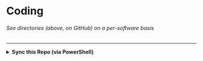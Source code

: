 # Coding
###### See directories (above, on GitHub) on a per-software basis

***
<details><summary><b>Sync this Repo (via PowerShell)</b></summary>
<p>
<h4>Run the following line of code in PowerShell:</h4>
<pre><code>
<#>Copy->Paste->Run this line of code in PowerShell<#> $GithubOwner="mcavallo-git"; $GithubRepo="Coding"; Write-Host "Task - Sync local git repository to origin `"https://github.com/${GithubOwner}/${GithubRepo}.git`"..." -ForegroundColor Green; If (Test-Path "${HOME}/${GithubRepo}") { Set-Location "${HOME}/${GithubRepo}"; git reset --hard "origin/master"; git pull; } Else { Set-Location "${HOME}"; git clone "https://github.com/${GithubOwner}/${GithubRepo}.git"; } . "${HOME}/${GithubRepo}/powershell/_WindowsPowerShell/Modules/ImportModules.ps1"; Write-Host "`nPass - PowerShell Modules Synchronized`n" -ForegroundColor Cyan;
</code></pre>

</h4>Step-by-Step Instructions:</h4>
* Select the entire line of code (via triple-left-mouseclick on the line of code)
* Copy the selected code (via Ctrl+C)
* Open PowerShell (via Start-Menu keypress -> type 'PowerShell' -> select 'Windows PowerShell' via left-mouseclick or Enter keypress)
* Paste the line of code into the terminal (via Ctrl+V or via right-mouseclick)
* Run the pasted line of code (via Enter keypress)
</p>
</details>
